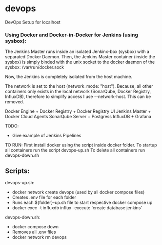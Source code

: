 # devops
DevOps Setup for localhost

### Using Docker and Docker-in-Docker for Jenkins (using sysbox):
The Jenkins Master runs inside an isolated Jenkinx-box (sysbox) with a separated Docker Daemon. Then, the Jenkins Master container (inside the sysbox) is simply binded with the unix socket to the docker daemon of the sysbox: /var/run/docker.sock

Now, the Jenkins is completely isolated from the host machine.

The network is set to the host (network_mode: "host"). Because, all other containers only exists in the local network (SonarQube, Docker Registry, InfluxDB), therefore to simplify access I use --network-host. This can be removed.

Docker Engine + Docker Registry + Docker Registry UI
Jenkins Master + Docker Cloud Agents
SonarQube Server + Postgress
InfluxDB + Grafana

TODO: 
- Give example of Jenkins Pipelines

TO RUN:
First install docker using the script inside docker folder. 
To startup all containers run the script devops-up.sh
To delete all containers run devops-down.sh


## Scripts:

devops-up.sh:
- docker network create devops (used by all docker compose files)
- Creates .env file for each folder
- Runs each ${folder}-up.sh file to start respective docker compose up
- docker exec -t influxdb influx -execute 'create database jenkins'

devops-down.sh:
- docker compose down
- Removes all .env files
- docker network rm devops